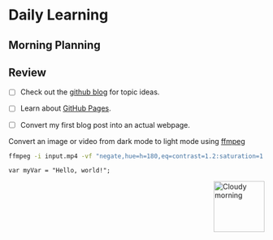 # Daily Learning

## Morning Planning

## Review

- [ ] Check out the [github blog](https://github.blog/) for topic ideas.
- [ ] Learn about [GitHub Pages](https://skills.github.com/#first-day-on-github).
- [ ] Convert my first blog post into an actual webpage.


Convert an image or video from dark mode to light mode using [ffmpeg](https://www.ffmpeg.org)

```bash
ffmpeg -i input.mp4 -vf "negate,hue=h=180,eq=contrast=1.2:saturation=1.1" output.mp4
```

```
var myVar = "Hello, world!";
```

<img alt="Cloudy morning" src="https://octodex.github.com/images/cloud.jpg" width="100" align="right">
